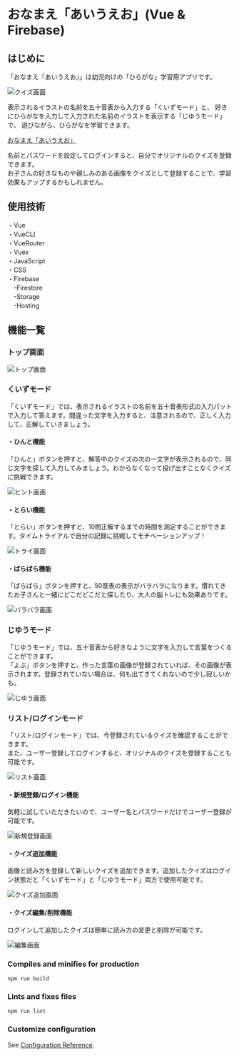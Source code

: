 # おなまえ「あいうえお」(Vue & Firebase)

## はじめに

「おなまえ『あいうえお』」は幼児向けの「ひらがな」学習用アプリです。

![クイズ画面](./readme-img/quiz-img.png)

表示されるイラストの名前を五十音表から入力する「くいずモード」と、
好きにひらがなを入力して入力された名前のイラストを表示する「じゆうモード」で、
遊びながら、ひらがなを学習できます。

[おなまえ「あいうえお」](https://a-i-u-e-o.web.app/)

名前とパスワードを設定してログインすると、自分でオリジナルのクイズを登録できます。  
お子さんの好きなものや親しみのある画像をクイズとして登録することで、学習効果もアップするかもしれません。


## 使用技術
・Vue  
・VueCLI  
・VueRouter  
・Vuex  
・JavaScript  
・CSS  
・Firebase  
  　-Firestore  
  　-Storage  
  　-Hosting


## 機能一覧
### トップ画面 
![トップ画面](./readme-img/home-img.png)  

### くいずモード  
「くいずモード」では、表示されるイラストの名前を五十音表形式の入力パットで入力して答えます。間違った文字を入力すると、注意されるので、正しく入力して、正解していきましょう。
#### ・ひんと機能
「ひんと」ボタンを押すと、解答中のクイズの次の一文字が表示されるので、同じ文字を探して入力してみましょう。わからなくなって投げ出すことなくクイズに挑戦できます。  

![ヒント画面](./readme-img/hint-img.png)  

#### ・とらい機能
「とらい」ボタンを押すと、10問正解するまでの時間を測定することができます。タイムトライアルで自分の記録に挑戦してモチベーションアップ！  

![トライ画面](./readme-img/try-img.png) 

#### ・ばらばら機能
「ばらばら」ボタンを押すと、50音表の表示がバラバラになります。慣れてきたお子さんと一緒にどこだどこだと探したり、大人の脳トレにも効果ありです。  

![バラバラ画面](./readme-img/random-img.png) 


### じゆうモード  
「じゆうモード」では、五十音表から好きなように文字を入力して言葉をつくることができます。  
「よぶ」ボタンを押すと、作った言葉の画像が登録されていれば、その画像が表示されます。登録されていない場合は、何も出てきてくれないので少し寂しいかも。  

![じゆう画面](./readme-img/call-img.png) 


### リスト/ログインモード  
「リスト/ログインモード」では、今登録されているクイズを確認することができます。  
また、ユーザー登録してログインすると、オリジナルのクイズを登録することも可能です。  

![リスト画面](./readme-img/list-img.png) 

#### ・新規登録/ログイン機能
気軽に試していただきたいので、ユーザー名とパスワードだけでユーザー登録が可能です。

![新規登録画面](./readme-img/signup-img.png) 

#### ・クイズ追加機能
画像と読み方を登録して新しいクイズを追加できます。追加したクイズはログイン状態だと「くいずモード」と「じゆうモード」両方で使用可能です。

![クイズ追加画面](./readme-img/newquiz-img.png) 

#### ・クイズ編集/削除機能
ログインして追加したクイズは簡単に読み方の変更と削除が可能です。

![編集画面](./readme-img/edit-img.png) 

### Compiles and minifies for production
```
npm run build
```

### Lints and fixes files
```
npm run lint
```

### Customize configuration
See [Configuration Reference](https://cli.vuejs.org/config/).
